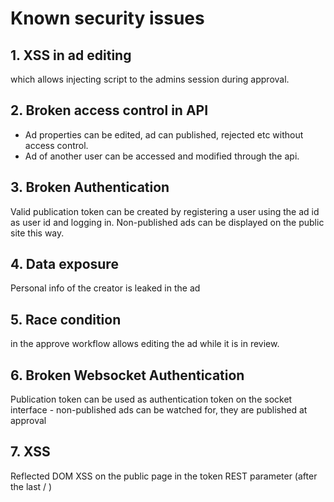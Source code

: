 # Known security issues

## 1. XSS in ad editing
which allows injecting script to the admins session during approval.

## 2. Broken access control in API
- Ad properties can be edited, ad can published, rejected etc without access control.
- Ad of another user can be accessed and modified through the api.

## 3. Broken Authentication
Valid publication token can be created by registering a user using the ad id as user id and logging in. Non-published ads can be displayed on the public site this way.

## 4. Data exposure
Personal info of the creator is leaked in the ad

## 5. Race condition
in the approve workflow allows editing the ad while it is in review.

## 6. Broken Websocket Authentication
Publication token can be used as authentication token on the socket interface - non-published ads can be watched for, they are published at approval

## 7. XSS
Reflected DOM XSS on the public page in the token REST parameter (after the last / )